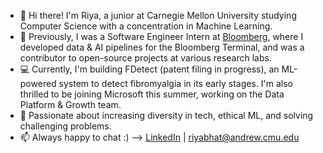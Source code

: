 - 👋 Hi there! I'm Riya, a junior at Carnegie Mellon University studying Computer Science with a concentration in Machine Learning.
- 💼 Previously, I was a Software Engineer Intern at [Bloomberg](https://github.com/bloomberg), where I developed data & AI pipelines for the Bloomberg Terminal, and was a contributor to open-source projects at various research labs.
- 💻 Currently, I'm building FDetect (patent filing in progress), an ML-powered system to detect fibromyalgia in its early stages. I'm also thrilled to be joining Microsoft this summer, working on the Data Platform & Growth team.
- 💜 Passionate about increasing diversity in tech, ethical ML, and solving challenging problems.
- 📫 Always happy to chat :) --> [LinkedIn](https://www.linkedin.com/in/riya-bhatia1/) | riyabhat@andrew.cmu.edu
